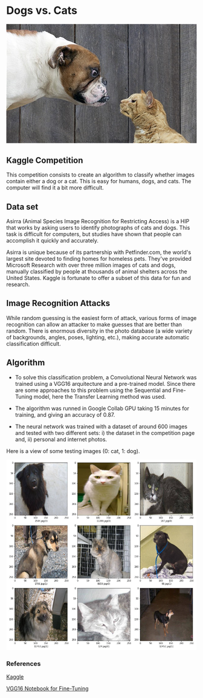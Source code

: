 # Dogs vs. Cats 

![images/dog-cat.jpg](images/dog-cat.jpg)

## Kaggle Competition

This competition consists to create an algorithm to classify whether images contain either a dog or a cat. This is easy for humans, dogs, and cats. The computer will find it a bit more difficult.

## Data set

Asirra (Animal Species Image Recognition for Restricting Access) is a HIP that works by asking users to identify photographs of cats and dogs. This task is difficult for computers, but studies have shown that people can accomplish it quickly and accurately.

Asirra is unique because of its partnership with Petfinder.com, the world's largest site devoted to finding homes for homeless pets. They've provided Microsoft Research with over three million images of cats and dogs, manually classified by people at thousands of animal shelters across the United States. Kaggle is fortunate to offer a subset of this data for fun and research. 

## Image Recognition Attacks

While random guessing is the easiest form of attack, various forms of image recognition can allow an attacker to make guesses that are better than random. There is enormous diversity in the photo database (a wide variety of backgrounds, angles, poses, lighting, etc.), making accurate automatic classification difficult.

## Algorithm

* To solve this classification problem, a Convolutional Neural Network was trained using a VGG16 arquitecture and a pre-trained model. Since there are some approaches to this problem using the Sequential and Fine-Tuning model, here the Transfer Learning method was used.

* The algorithm was runned in Google Collab GPU taking 15 minutes for training, and giving an accuracy of 0.87.

* The neural network was trained with a dataset of around 600 images and tested with two different sets: i) the dataset in the competition page and, ii) personal and internet photos.

Here is a view of some testing images (0: cat, 1: dog).

<img src="images/prediction2.jpg" width=600>


### References

[Kaggle](https://www.kaggle.com/c/dogs-vs-cats)

[VGG16 Notebook for Fine-Tuning](https://www.kaggle.com/bulentsiyah/dogs-vs-cats-classification-vgg16-fine-tuning)